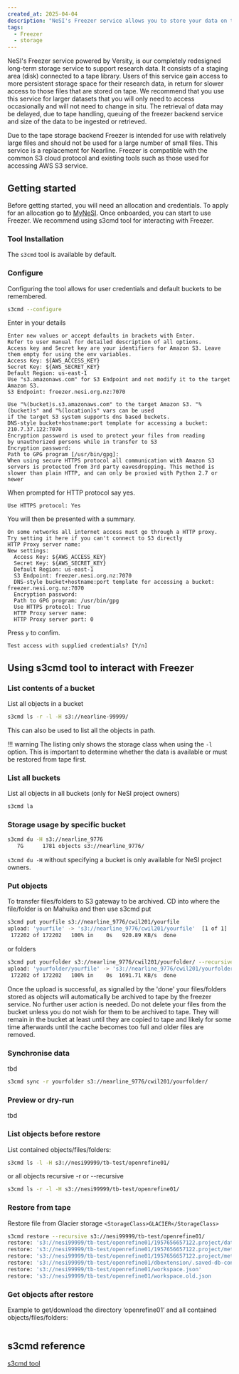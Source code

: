 ```yaml
---
created_at: 2025-04-04
description: "NeSI's Freezer service allows you to store your data on tape for long term storage."
tags: 
  - Freezer
  - storage
---
```


NeSI's Freezer service powered by Versity, is our completely redesigned long-term storage service to support research data. It consists of a staging area (disk) connected to a tape library. Users of this service gain access to more persistent storage space for their research data, in return for slower access to those files that are stored on tape. We recommend that you use this service for larger datasets that you will only need to access occasionally and will not need to change in situ. The retrieval of data may be delayed, due to tape handling, queuing of the freezer backend service and size of the data to be ingested or retrieved.

Due to the tape storage backend Freezer is intended for use with relatively large files and should not be used for a large number of small files. This service is a replacement for Nearline. Freezer is compatible with the common S3 cloud protocol and existing tools such as those used for accessing AWS S3 service.

## Getting started

Before getting started, you will need an allocation and credentials. To apply for an allocation go to [MyNeSI](https://my.nesi.org.nz/).
Once onboarded, you can start to use Freezer.
We recommend using s3cmd tool for interacting with Freezer.

### Tool Installation
The `s3cmd` tool is available by default.  

### Configure
Configuring the tool allows for user credentials and default buckets to be remembered.

```sh
s3cmd --configure
```

Enter in your details

```
Enter new values or accept defaults in brackets with Enter.
Refer to user manual for detailed description of all options.
Access key and Secret key are your identifiers for Amazon S3. Leave them empty for using the env variables.
Access Key: ${AWS_ACCESS_KEY} 
Secret Key: ${AWS_SECRET_KEY}
Default Region: us-east-1
Use "s3.amazonaws.com" for S3 Endpoint and not modify it to the target Amazon S3.
S3 Endpoint: freezer.nesi.org.nz:7070
```

```
Use "%(bucket)s.s3.amazonaws.com" to the target Amazon S3. "%(bucket)s" and "%(location)s" vars can be used
if the target S3 system supports dns based buckets.
DNS-style bucket+hostname:port template for accessing a bucket: 210.7.37.122:7070
Encryption password is used to protect your files from reading
by unauthorized persons while in transfer to S3
Encryption password: 
Path to GPG program [/usr/bin/gpg]: 
When using secure HTTPS protocol all communication with Amazon S3
servers is protected from 3rd party eavesdropping. This method is
slower than plain HTTP, and can only be proxied with Python 2.7 or newer
```

When prompted for HTTP protocol say yes.

```
Use HTTPS protocol: Yes
```

You will then be presented with a summary.

```
On some networks all internet access must go through a HTTP proxy.
Try setting it here if you can't connect to S3 directly
HTTP Proxy server name: 
New settings:
  Access Key: ${AWS_ACCESS_KEY}
  Secret Key: ${AWS_SECRET_KEY}
  Default Region: us-east-1
  S3 Endpoint: freezer.nesi.org.nz:7070
  DNS-style bucket+hostname:port template for accessing a bucket: freezer.nesi.org.nz:7070
  Encryption password: 
  Path to GPG program: /usr/bin/gpg
  Use HTTPS protocol: True
  HTTP Proxy server name: 
  HTTP Proxy server port: 0

```
Press `y` to confim.

```
Test access with supplied credentials? [Y/n]
```
## Using s3cmd tool to interact with Freezer
### List contents of a bucket

List all objects in a bucket

```sh
s3cmd ls -r -l -H s3://nearline-99999/
```

This can also be used to list all the objects in path.

!!! warning
    The listing only shows the storage class when using the `-l` option. This is important to determine whether the data is available or must be restored from tape first.

### List all buckets

List all objects in all buckets (only for NeSI project owners)
```sh
s3cmd la
```

### Storage usage by specific bucket

```sh
s3cmd du -H s3://nearline_9776
   7G      1781 objects s3://nearline_9776/
```
`s3cmd du -H` without specifying a bucket is only available for NeSI project owners.

### Put objects

To transfer files/folders to S3 gateway to be archived. CD into where the file/folder is on Mahuika and then use s3cmd put

```sh
s3cmd put yourfile s3://nearline_9776/cwil201/yourfile
upload: 'yourfile' -> 's3://nearline_9776/cwil201/yourfile'  [1 of 1]
 172202 of 172202   100% in    0s   920.89 KB/s  done
```

or folders

```sh
s3cmd put yourfolder s3://nearline_9776/cwil201/yourfolder/ --recursive
upload: 'yourfolder/yourfile' -> 's3://nearline_9776/cwil201/yourfolder/yourfolder/yourfile'  [1 of 1]
 172202 of 172202   100% in    0s  1691.71 KB/s  done
```

Once the upload is successful, as signalled by the 'done' your files/folders stored as objects will automatically be archived to tape by the freezer service. No further user action is needed. Do not delete your files from the bucket unless you do not wish for them to be archived to tape. They will remain in the bucket at least until they are copied to tape and likely for some time afterwards until the cache becomes too full and older files are removed.

### Synchronise data

tbd
```sh
s3cmd sync -r yourfolder s3://nearline_9776/cwil201/yourfolder/
```

### Preview or dry-run

tbd

### List objects before restore

List contained objects/files/folders:

```sh
s3cmd ls -l -H s3://nesi99999/tb-test/openrefine01/
```

or all objects recursive -r or --recursive

```sh
s3cmd ls -r -l -H s3://nesi99999/tb-test/openrefine01/
```

### Restore from tape

Restore file from Glacier storage `<StorageClass>GLACIER</StorageClass>`

```sh
s3cmd restore --recursive s3://nesi99999/tb-test/openrefine01/ 
restore: 's3://nesi99999/tb-test/openrefine01/1957656657122.project/data.zip'
restore: 's3://nesi99999/tb-test/openrefine01/1957656657122.project/metadata.json'
restore: 's3://nesi99999/tb-test/openrefine01/1957656657122.project/metadata.old.json'
restore: 's3://nesi99999/tb-test/openrefine01/dbextension/.saved-db-connections.json'
restore: 's3://nesi99999/tb-test/openrefine01/workspace.json'
restore: 's3://nesi99999/tb-test/openrefine01/workspace.old.json
```

### Get objects after restore

Example to get/download the directory ‘openrefine01’ and all contained objects/files/folders:
```sh

```

## s3cmd reference

[s3cmd tool](https://s3tools.org/usage)



